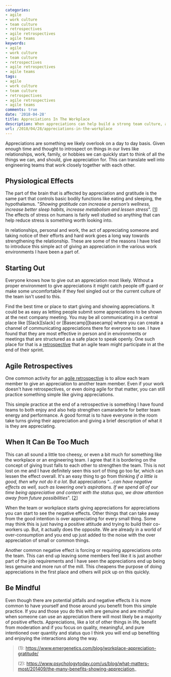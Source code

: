 ```yaml
---
categories:
- agile
- work culture
- team culture
- retrospectives
- agile retrospectives
- agile teams
keywords:
- agile
- work culture
- team culture
- retrospectives
- agile retrospectives
- agile teams
tags:
- agile
- work culture
- team culture
- retrospectives
- agile retrospectives
- agile teams
comments: true
date: '2018-04-28'
title: Appreciations In The Workplace
description: When appreciations can help build a strong team culture, and how to not overdo it.
url: /2018/04/28/appreciations-in-the-workplace
---
```

Appreciations are something we likely overlook on a day to day basis. Given enough
time and thought to introspect on things in our lives like relationships, work,
family, or hobbies we can quickly start to think of all the things we can, and should, give appreciation for. This can translate well into engineering teams that
work closely together with each other.

<!--more-->

## Physiological Effects

The part of the brain that is affected by appreciation and gratitude is the same
part that controls basic bodily functions like eating and sleeping, the
hypothalamus. "_Showing gratitude can increase a person’s wellness, increase better
sleep habits, increase metabolism and lessen stress_". [[1][1]] The effects of
stress on humans is fairly well studied so anything that can help reduce stress
is something worth looking into.

In relationships, personal and work, the act of appreciating someone and taking
notice of their efforts and hard work goes a long way towards strengthening the
relationship. These are some of the reasons I have tried to introduce this simple
act of giving an appreciation in the various work environments I have been a part of.

## Starting Out

Everyone knows how to give out an appreciation most likely. Without a proper
environment to give appreciations it might catch people off guard or make some
uncomfortable if they feel singled out or the current culture of the team isn't
used to this.

Find the best time or place to start giving and showing appreciations. It could
be as easy as letting people submit some appreciations to be shown at the next
company meeting. You may be all communicating in a central place like [Slack][slack]
or [Basecamp][basecamp] where you can create a channel of communicating appreciations
there for everyone to see. I have found that they are most effective in person and
in environments or meetings that are structured as a safe place to speak openly.
One such place for that is a [retrospective][retro] that an agile team might
participate in at the end of their sprint.

## Agile Retrospectives

One common activity for an [agile retrospective][retro] is to allow each team
member to give an appreciation to another team member. Even if your work doesn't
have retrospectives, or even doing agile for that matter, you can still practice
something simple like giving appreciations.

This simple practice at the end of a retrospective is something I have found teams
to both enjoy and also help strengthen camaraderie for better team energy and
performance. A good format is to have everyone in the room take turns giving
their appreciation and giving a brief description of what it is they are appreciating.

## When It Can Be Too Much

This can all sound a little too cheesy, or even a bit much for something like
the workplace or an engineering team. I agree that it is bordering on the concept
of giving trust falls to each other to strengthen the team. This is not lost on
me and I have definitely seen this sort of thing go too far, which can lessen the
effect overall. It's an easy thing to go from thinking _if a little is good, then
why not do it a lot_. But appreciations "_...can have negative effects as well,
such as lowering one’s aspirations. If we spend all of our time being appreciative
and content with the status quo, we draw attention away from future possibilities_". [[2][2]]

When the team or workplace starts giving appreciations for appreciations you can
start to see the negative effects. Other things that can take away from the good
intention is over appreciating for every small thing. Some may think this is just
having a positive attitude and trying to build their co-workers up. But, it actually
does the opposite. We are already in a world of over-consumption and you end up
just added to the noise with the over appreciation of small or common things.

Another common negative effect is forcing or requiring appreciations onto the team.
This can end up leaving some members feel like it is just another part of the
job requirements and I have seen the appreciations end up being less genuine and
more run of the mill. This cheapens the purpose of doing appreciations in the
first place and others will pick up on this quickly.

## Be Mindful

Even though there are potential pitfalls and negative effects it is more common
to have yourself and those around you benefit from this simple practice. If you
and those you do this with are genuine and are mindful when someone can use an
appreciation there will most likely be a majority of positive effects.
Appreciations, like a lot of other things in life, benefit from moderation and
if you focus on quality, meaningful, and pure intentioned over quantity and
status quo I think you will end up benefiting and enjoying the interactions along
the way.

> (1): https://www.emergenetics.com/blog/workplace-appreciation-gratitude/
>
> (2): https://www.psychologytoday.com/us/blog/what-matters-most/201409/the-many-benefits-showing-appreciation_


[retro]: https://www.agilealliance.org/glossary/heartbeatretro/
[1]: https://www.emergenetics.com/blog/workplace-appreciation-gratitude/
[2]: https://www.psychologytoday.com/us/blog/what-matters-most/201409/the-many-benefits-showing-appreciation
